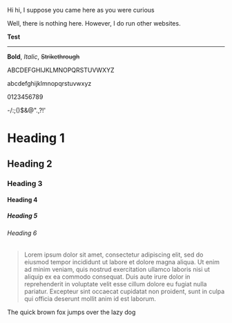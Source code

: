 Hi hi, I suppose you came here as you were curious

Well, there is nothing here. However, I do run other websites.

**Test**
* * *

**Bold**, *Italic*, ~~Strikethrough~~

ABCDEFGHIJKLMNOPQRSTUVWXYZ

abcdefghijklmnopqrstuvwxyz

0123456789

-/:;()$&@".,?!'

# Heading 1
## Heading 2
### Heading 3
#### Heading 4
##### Heading 5
###### Heading 6

>Lorem ipsum dolor sit amet, consectetur adipiscing elit, sed do eiusmod tempor incididunt ut labore et dolore magna aliqua. Ut enim ad minim veniam, quis nostrud exercitation ullamco laboris nisi ut aliquip ex ea commodo consequat. Duis aute irure dolor in reprehenderit in voluptate velit esse cillum dolore eu fugiat nulla pariatur. Excepteur sint occaecat cupidatat non proident, sunt in culpa qui officia deserunt mollit anim id est laborum.

The quick brown fox jumps over the lazy dog
